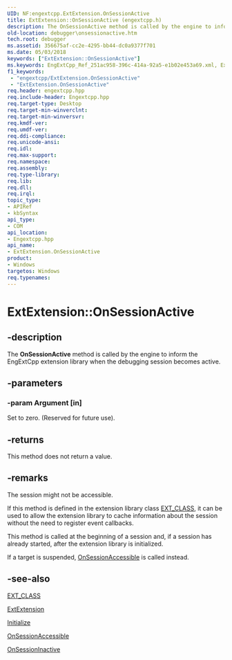 ```yaml
---
UID: NF:engextcpp.ExtExtension.OnSessionActive
title: ExtExtension::OnSessionActive (engextcpp.h)
description: The OnSessionActive method is called by the engine to inform the EngExtCpp extension library when the debugging session becomes active.
old-location: debugger\onsessionactive.htm
tech.root: debugger
ms.assetid: 356675af-cc2e-4295-bb44-dc0a9377f701
ms.date: 05/03/2018
keywords: ["ExtExtension::OnSessionActive"]
ms.keywords: EngExtCpp_Ref_251ac958-396c-414a-92a5-e1b02e453a69.xml, ExtExtension class [Windows Debugging],OnSessionActive method, ExtExtension.OnSessionActive, ExtExtension::OnSessionActive, OnSessionActive, OnSessionActive method [Windows Debugging], OnSessionActive method [Windows Debugging],ExtExtension class, debugger.onsessionactive
f1_keywords:
 - "engextcpp/ExtExtension.OnSessionActive"
 - "ExtExtension.OnSessionActive"
req.header: engextcpp.hpp
req.include-header: Engextcpp.hpp
req.target-type: Desktop
req.target-min-winverclnt: 
req.target-min-winversvr: 
req.kmdf-ver: 
req.umdf-ver: 
req.ddi-compliance: 
req.unicode-ansi: 
req.idl: 
req.max-support: 
req.namespace: 
req.assembly: 
req.type-library: 
req.lib: 
req.dll: 
req.irql: 
topic_type:
- APIRef
- kbSyntax
api_type:
- COM
api_location:
- Engextcpp.hpp
api_name:
- ExtExtension.OnSessionActive
product:
- Windows
targetos: Windows
req.typenames: 
---
```


# ExtExtension::OnSessionActive


## -description


The <b>OnSessionActive</b> method is called by the engine to inform the EngExtCpp extension library when the debugging session becomes active.


## -parameters




### -param Argument [in]

Set to zero. (Reserved for future use).


## -returns



This method does not return a value.




## -remarks



The session might not be accessible.

If this method is defined in the extension library class <a href="https://docs.microsoft.com/previous-versions/ff544508(v=vs.85)">EXT_CLASS</a>, it can be used to allow the extension library to cache information about the session without the need to register event callbacks.

This method is called at the beginning of a session and, if a session has already started, after the extension library is initialized.

If a target is suspended, <a href="https://docs.microsoft.com/previous-versions/windows/hardware/previsioning-framework/ff552310(v=vs.85)">OnSessionAccessible</a> is called instead.




## -see-also




<a href="https://docs.microsoft.com/previous-versions/ff544508(v=vs.85)">EXT_CLASS</a>



<a href="https://msdn.microsoft.com/library/windows/hardware/ff543981">ExtExtension</a>



<a href="https://docs.microsoft.com/previous-versions/windows/hardware/previsioning-framework/ff550945(v=vs.85)">Initialize</a>



<a href="https://docs.microsoft.com/previous-versions/windows/hardware/previsioning-framework/ff552310(v=vs.85)">OnSessionAccessible</a>



<a href="https://docs.microsoft.com/previous-versions/windows/hardware/previsioning-framework/ff552318(v=vs.85)">OnSessionInactive</a>
 

 


